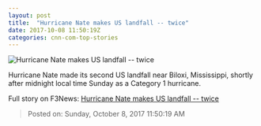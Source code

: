 ```yaml
---
layout: post
title:  "Hurricane Nate makes US landfall -- twice"
date: 2017-10-08 11:50:19Z
categories: cnn-com-top-stories
---
```


![Hurricane Nate makes US landfall -- twice](http://i2.cdn.cnn.com/cnnnext/dam/assets/171007231854-bt103-hurricane-nate-1007-super-tease.jpg)

Hurricane Nate made its second US landfall near Biloxi, Mississippi, shortly after midnight local time Sunday as a Category 1 hurricane.


Full story on F3News: [Hurricane Nate makes US landfall -- twice](http://www.f3nws.com/n/4KDpTJ)

> Posted on: Sunday, October 8, 2017 11:50:19 AM
